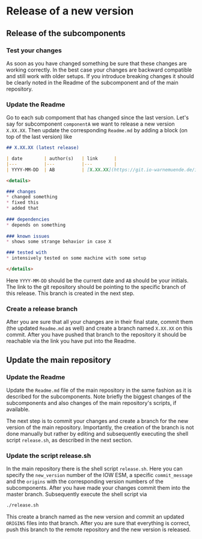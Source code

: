 # Release of a new version

## Release of the subcomponents

### Test your changes

As soon as you have changed something be sure that these changes are working correctly.
In the best case your changes are backward compatible and still work with older setups.
If you introduce breaking changes it should be clearly noted in the Readme of the subcomponent and of the main repository.


### Update the Readme

Go to each sub compoment that has changed since the last version. 
Let's say for subcomponent `componentA` we want to release a new version `X.XX.XX`. 
Then update the corresponding `Readme.md` by adding a block (on top of the last version) like

``` markdown
## X.XX.XX (latest release)

| date        | author(s)   | link      |
|---          |---          |---        |
| YYYY-MM-DD  | AB          | [X.XX.XX](https://git.io-warnemuende.de/iow_esm/componentA/branch/X.XX.XX)     | 

<details>

### changes
* changed something
* fixed this
* added that
    
### dependencies
* depends on something 
  
### known issues
* shows some strange behavior in case X

### tested with
* intensively tested on some machine with some setup

</details>
``` 

Here `YYYY-MM-DD` should be the current date and `AB` should be your initials. 
The link to the git repository should be pointing to the specific branch of this release.
This branch is created in the next step.


### Create a release branch

After you are sure that all your changes are in their final state, commit them (the updated `Readme.md` as well) and create a branch named `X.XX.XX` on this commit.
After you have pushed that branch to the repository it should be reachable via the link you have put into the Readme.


## Update the main repository

### Update the Readme

Update the `Readme.md` file of the main repository in the same fashion as it is described for the subcomponents.
Note briefly the biggest changes of the subcomponents and also changes of the main repository's scripts, if available.

The next step is to commit your changes and create a branch for the new version of the main repository.
Importantly, the creation of the branch is not done manually but rather by editing and subsequently executing the shell script `release.sh`, as described in the next section.


### Update the script release.sh

In the main repository there is the shell script `release.sh`.
Here you can specify the `new_version` number of the IOW ESM, a specific `commit_message` and the `origins` with the corresponding version numbers of the subcomponents.
After you have made your changes commit them into the master branch.
Subsequently execute the shell script via

``` bash
./release.sh
```

This create a branch named as the new version and commit an updated `ORIGINS` files into that branch.
After you are sure that everything is correct, push this branch to the remote repository and the new version is released.